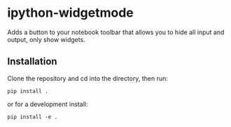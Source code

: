 # ipython-widgetmode

Adds a button to your notebook toolbar that allows you to hide all input and output, only show widgets.

## Installation
Clone the repository and cd into the directory, then run:

```
pip install .
```

or for a development install:

```
pip install -e .
```
